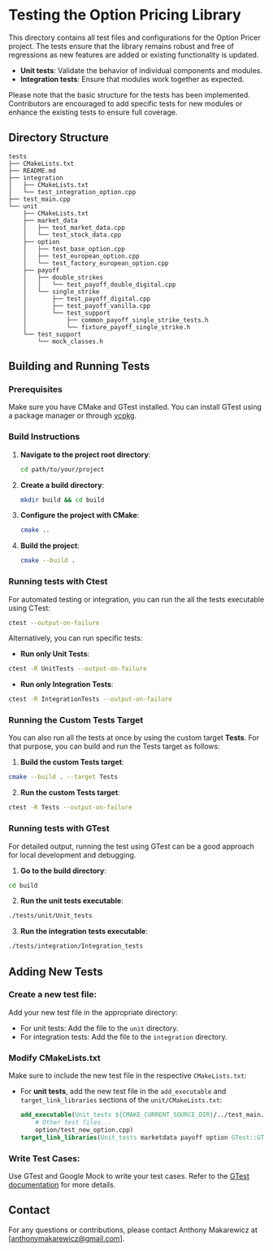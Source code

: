 # Testing the Option Pricing Library

This directory contains all test files and configurations for the Option Pricer project. The tests ensure that the library remains robust and free of regressions as new features are added or existing functionality is updated.

- **Unit tests**: Validate the behavior of individual components and modules.
- **Integration tests**: Ensure that modules work together as expected.

Please note that the basic structure for the tests has been implemented. 
Contributors are encouraged to add specific tests for new modules or enhance the existing tests to ensure full coverage.
## Directory Structure
```plaintext
tests
├── CMakeLists.txt
├── README.md
├── integration
│   ├── CMakeLists.txt
│   └── test_integration_option.cpp
├── test_main.cpp
└── unit
    ├── CMakeLists.txt
    ├── market_data
    │   ├── test_market_data.cpp
    │   └── test_stock_data.cpp
    ├── option
    │   ├── test_base_option.cpp
    │   ├── test_european_option.cpp
    │   └── test_factory_european_option.cpp
    ├── payoff
    │   ├── double_strikes
    │   │   └── test_payoff_double_digital.cpp
    │   └── single_strike
    │       ├── test_payoff_digital.cpp
    │       ├── test_payoff_vanilla.cpp
    │       └── test_support
    │           ├── common_payoff_single_strike_tests.h
    │           └── fixture_payoff_single_strike.h
    └── test_support
        └── mock_classes.h
```


## Building and Running Tests

### Prerequisites
Make sure you have CMake and GTest installed. You can install GTest using a package manager or
through [vcpkg](https://github.com/microsoft/vcpkg).

### Build Instructions

1. **Navigate to the project root directory**:
   ```sh
   cd path/to/your/project
   ```
2. **Create a build directory**:
   ```sh
   mkdir build && cd build
   ```
3. **Configure the project with CMake**:
   ```sh
   cmake ..
   ```
4. **Build the project**:
   ```sh
   cmake --build .
   ```

### Running tests with Ctest

For automated testing or integration,
you can run the all the tests executable using CTest:
```sh
ctest --output-on-failure
```

Alternatively, you can run specific tests:
- **Run only Unit Tests**:
```sh
ctest -R UnitTests --output-on-failure
```
- **Run only Integration Tests**:
```sh
ctest -R IntegrationTests --output-on-failure
```

### Running the Custom Tests Target
You can also run all the tests at once by using the custom target **Tests**.
For that purpose, you can build and run the Tests target as follows:
1. **Build the custom Tests target**:
```sh
cmake --build . --target Tests
```
2. **Run the custom Tests target**:
```sh
ctest -R Tests --output-on-failure
```

### Running tests with GTest
For detailed output, running the test using GTest can be a good approach for local
development and debugging.
1. **Go to the build directory**:
```sh
cd build
```
2. **Run the unit tests executable**:
```sh
./tests/unit/Unit_tests
```
3. **Run the integration tests executable**:
```sh
./tests/integration/Integration_tests
```

## Adding New Tests

### Create a new test file:
Add your new test file in the appropriate directory:
- For unit tests: Add the file to the `unit` directory.
- For integration tests: Add the file to the `integration` directory.

### Modify CMakeLists.txt
Make sure to include the new test file in the respective `CMakeLists.txt`:
- For **unit tests**, add the new test file in the `add_executable` and `target_link_libraries` sections of the `unit/CMakeLists.txt`:
   ```cmake
   add_executable(Unit_tests ${CMAKE_CURRENT_SOURCE_DIR}/../test_main.cpp
       # Other test files...
       option/test_new_option.cpp)
   target_link_libraries(Unit_tests marketdata payoff option GTest::GTest GTest::Main GTest::gmock_main)
### Write Test Cases:
Use GTest and Google Mock to write your test cases. Refer to the [GTest documentation](https://github.com/google/googletest/blob/main/googletest/docs/primer.md) for more details.


## Contact
For any questions or contributions, please contact Anthony Makarewicz at [anthonymakarewicz@gmail.com].